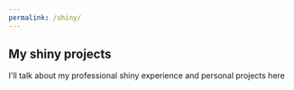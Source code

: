 ```yaml
---
permalink: /shiny/
---
```


## My shiny projects
I'll talk about my professional shiny experience and personal projects here
